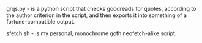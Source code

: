 grqs.py - is a python script that checks goodreads for quotes, according to the author criterion in the script, and then exports it into something of a fortune-compatible output.

sfetch.sh - is my personal, monochrome goth neofetch-alike script.

